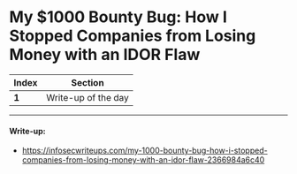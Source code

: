 # My $1000 Bounty Bug: How I Stopped Companies from Losing Money with an IDOR Flaw

Index | Section
--- | ---
**1** | Write-up of the day

___


#### Write-up: 

* https://infosecwriteups.com/my-1000-bounty-bug-how-i-stopped-companies-from-losing-money-with-an-idor-flaw-2366984a6c40
